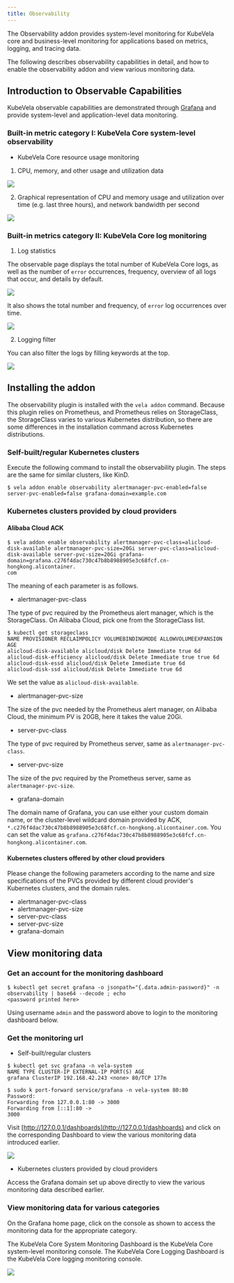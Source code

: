```yaml
---
title: Observability
---
```


The Observability addon provides system-level monitoring for KubeVela core and business-level monitoring for applications
based on metrics, logging, and tracing data.

The following describes observability capabilities in detail, and how to enable the observability addon and view various
monitoring data.

## Introduction to Observable Capabilities

KubeVela observable capabilities are demonstrated through [Grafana](https://grafana.com/) and provide system-level and
application-level data monitoring.

### Built-in metric category I: KubeVela Core system-level observability

- KubeVela Core resource usage monitoring

1) CPU, memory, and other usage and utilization data

![](../../resources/observability-system-level-summary-of-source-usages.png)

2) Graphical representation of CPU and memory usage and utilization over time (e.g. last three hours), and network bandwidth per second

![](../../resources/observability-system-level-summary-of-source-usages-chart.png)

### Built-in metrics category II: KubeVela Core log monitoring

1) Log statistics

The observable page displays the total number of KubeVela Core logs, as well as the number of `error` occurrences, frequency,
overview of all logs that occur, and details by default.

![](../../resources/observability-system-level-logging-statistics.png)

It also shows the total number and frequency, of `error` log occurrences over time.

![](../../resources/observability-system-level-logging-statistics2.png)

2) Logging filter

You can also filter the logs by filling keywords at the top.

![](../../resources/observability-system-level-logging-search.png)

## Installing the addon

The observability plugin is installed with the `vela addon` command. Because this plugin relies on Prometheus,
and Prometheus relies on StorageClass, the StorageClass varies to various Kubernetes distribution, so there are some
differences in the installation command across Kubernetes distributions.

### Self-built/regular Kubernetes clusters

Execute the following command to install the observability plugin. The steps are the same for similar clusters, like KinD.

```shell
$ vela addon enable observability alertmanager-pvc-enabled=false server-pvc-enabled=false grafana-domain=example.com
```

### Kubernetes clusters provided by cloud providers

#### Alibaba Cloud ACK

```shell
$ vela addon enable observability alertmanager-pvc-class=alicloud-disk-available alertmanager-pvc-size=20Gi server-pvc-class=alicloud- disk-available server-pvc-size=20Gi grafana-domain=grafana.c276f4dac730c47b8b8988905e3c68fcf.cn-hongkong.alicontainer.
com
```

The meaning of each parameter is as follows.

 - alertmanager-pvc-class

The type of pvc required by 
the Prometheus alert manager, which is the StorageClass. On Alibaba Cloud, pick one from the StorageClass list.

```shell
$ kubectl get storageclass
NAME PROVISIONER RECLAIMPOLICY VOLUMEBINDINGMODE ALLOWVOLUMEEXPANSION AGE
alicloud-disk-available alicloud/disk Delete Immediate true 6d
alicloud-disk-efficiency alicloud/disk Delete Immediate true true 6d
alicloud-disk-essd alicloud/disk Delete Immediate true 6d
alicloud-disk-ssd alicloud/disk Delete Immediate true 6d
```

We set the value as `alicloud-disk-available`.

- alertmanager-pvc-size

The size of the pvc needed by the Prometheus alert manager, on Alibaba Cloud, the minimum PV is 20GB, here it takes the value 20Gi.

- server-pvc-class

The type of pvc required by Prometheus server, same as `alertmanager-pvc-class`.

- server-pvc-size 
  
The size of the pvc required by the Prometheus server, same as `alertmanager-pvc-size`.

- grafana-domain
  
The domain name of Grafana, you can use either your custom domain name, or the cluster-level wildcard domain provided by ACK,
`*.c276f4dac730c47b8b8988905e3c68fcf.cn-hongkong.alicontainer.com`. You can set the value as `grafana.c276f4dac730c47b8b8988905e3c68fcf.cn-hongkong.alicontainer.com`.

#### Kubernetes clusters offered by other cloud providers

Please change the following parameters according to the name and size specifications of the PVCs provided by different
cloud provider's Kubernetes clusters, and the domain rules.

- alertmanager-pvc-class
- alertmanager-pvc-size
- server-pvc-class
- server-pvc-size
- grafana-domain

## View monitoring data

### Get an account for the monitoring dashboard

```shell
$ kubectl get secret grafana -o jsonpath="{.data.admin-password}" -n observability | base64 --decode ; echo
<password printed here>
```

Using username `admin` and the password above to login to the monitoring dashboard below.

### Get the monitoring url

- Self-built/regular clusters

```shell
$ kubectl get svc grafana -n vela-system
NAME TYPE CLUSTER-IP EXTERNAL-IP PORT(S) AGE
grafana ClusterIP 192.168.42.243 <none> 80/TCP 177m

$ sudo k port-forward service/grafana -n vela-system 80:80
Password:
Forwarding from 127.0.0.1:80 -> 3000
Forwarding from [::1]:80 -> 
3000
```

Visit [http://127.0.0.1/dashboards](http://127.0.0.1/dashboards) and click on the corresponding Dashboard to view the
various monitoring data introduced earlier.

![](../../resources/observability-system-level-dashboards.png)

- Kubernetes clusters provided by cloud providers

Access the Grafana domain set up above directly to view the various monitoring data described earlier.

### View monitoring data for various categories

On the Grafana home page, click on the console as shown to access the monitoring data for the appropriate category.

The KubeVela Core System Monitoring Dashboard is the KubeVela Core system-level monitoring console.
The KubeVela Core Logging Dashboard is the KubeVela Core logging monitoring console.

 ![](../../resources/observability-dashboards.png)

